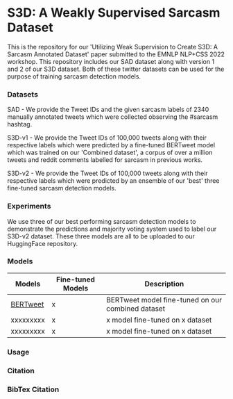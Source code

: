 # S3D: A Weakly Supervised Sarcasm Dataset

This is the repository for our 'Utilizing Weak Supervision to Create S3D: A Sarcasm Annotated Dataset' paper submitted to the EMNLP NLP+CSS 2022 workshop. This repository includes our SAD dataset along with version 1 and 2 of our S3D dataset. Both of these twitter datasets can be used for the purpose of training sarcasm detection models.

### Datasets

SAD - We provide the Tweet IDs and the given sarcasm labels of 2340 manually annotated tweets which were collected observing the #sarcasm hashtag.

S3D-v1 - We provide the Tweet IDs of 100,000 tweets along with their respective labels which were predicted by a fine-tuned BERTweet model which was trained on our 'Combined dataset', a corpus of over a million tweets and reddit comments labelled for sarcasm in previous works.

S3D-v2 - We provide the Tweet IDs of 100,000 tweets along with their respective labels which were predicted by an ensemble of our 'best' three fine-tuned sarcasm detection models.

### Experiments

We use three of our best performing sarcasm detection models to demonstrate the predictions and majority voting system used to label our S3D-v2 dataset. These three models are all to be uploaded to our HuggingFace repository.

### Models

| **Models** | **Fine-tuned Models** | **Description**                                   |
|------------|-----------------------|---------------------------------------------------|
| [BERTweet](https://huggingface.co/docs/transformers/model_doc/bertweet)   | x                     | BERTweet model fine-tuned on our combined dataset |
| xxxxxxxxx  | x                     | x model fine-tuned on x dataset                   |
| xxxxxxxxx  | x                     | x model fine-tuned on x dataset                   |

### Usage

### Citation

### BibTex Citation
